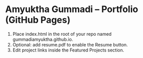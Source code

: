 # Amyuktha Gummadi – Portfolio (GitHub Pages)
1. Place index.html in the root of your repo named gummadiamyuktha.github.io.
2. Optional: add resume.pdf to enable the Resume button.
3. Edit project links inside the Featured Projects section.
